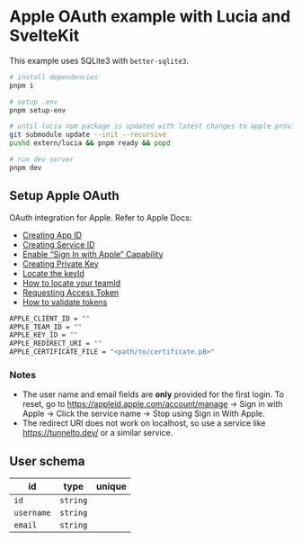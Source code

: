 # Apple OAuth example with Lucia and SvelteKit

This example uses SQLite3 with `better-sqlite3`.

```bash
# install dependencies
pnpm i

# setup .env
pnpm setup-env

# until lucia npm package is updated with latest changes to apple provider
git submodule update --init --recursive
pushd extern/lucia && pnpm ready && popd

# run dev server
pnpm dev
```

## Setup Apple OAuth

OAuth integration for Apple. Refer to Apple Docs:

* [Creating App ID](https://developer.apple.com/help/account/manage-identifiers/register-an-app-id/)
* [Creating Service ID](https://developer.apple.com/help/account/manage-identifiers/register-a-services-id)
* [Enable “Sign In with Apple” Capability](https://developer.apple.com/help/account/manage-identifiers/enable-app-capabilities)
* [Creating Private Key](https://developer.apple.com/help/account/manage-keys/create-a-private-key)
* [Locate the keyId](https://developer.apple.com/help/account/manage-keys/get-a-key-identifier)
* [How to locate your teamId](https://developer.apple.com/help/account/manage-your-team/locate-your-team-id)
* [Requesting Access Token](https://developer.apple.com/documentation/sign_in_with_apple/request_an_authorization_to_the_sign_in_with_apple_server)
* [How to validate tokens](https://developer.apple.com/documentation/sign_in_with_apple/generate_and_validate_tokens)

```bash
APPLE_CLIENT_ID = ""
APPLE_TEAM_ID = ""
APPLE_KEY_ID = ""
APPLE_REDIRECT_URI = ""
APPLE_CERTIFICATE_FILE = "<path/to/certificate.p8>"
```

### Notes
* The user name and email fields are **only** provided for the first login. To reset, go to https://appleid.apple.com/account/manage -> Sign in with Apple -> Click the service name -> Stop using Sign in With Apple.
* The redirect URI does not work on localhost, so use a service like https://tunnelto.dev/ or a similar service.

## User schema

| id         | type     | unique |
|------------| -------- | :----: |
| `id`       | `string` |        |
| `username` | `string` |        |
| `email`    | `string` |        |
